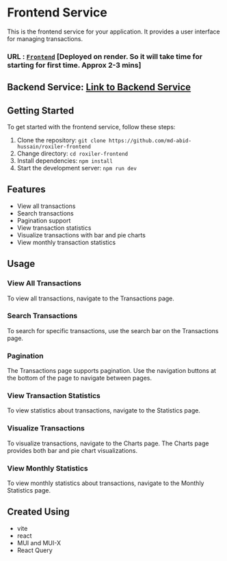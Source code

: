 # Frontend Service 
This is the frontend service for your application. It provides a user interface for managing transactions.

### URL : [`Frontend`](https://transaction-dashboard-frontend.onrender.com/) [Deployed on render. So it will take time for starting for first time. Approx 2-3 mins]

## Backend Service: [Link to Backend Service](https://transaction-backend.onrender.com/)

## Getting Started

To get started with the frontend service, follow these steps:

1. Clone the repository: `git clone https://github.com/md-abid-hussain/roxiler-frontend`
2. Change directory: `cd roxiler-frontend`
3. Install dependencies: `npm install`
4. Start the development server: `npm run dev`

## Features

- View all transactions
- Search transactions
- Pagination support
- View transaction statistics
- Visualize transactions with bar and pie charts
- View monthly transaction statistics

## Usage

### View All Transactions

To view all transactions, navigate to the Transactions page.

### Search Transactions

To search for specific transactions, use the search bar on the Transactions page.

### Pagination

The Transactions page supports pagination. Use the navigation buttons at the bottom of the page to navigate between pages.

### View Transaction Statistics

To view statistics about transactions, navigate to the Statistics page.

### Visualize Transactions

To visualize transactions, navigate to the Charts page. The Charts page provides both bar and pie chart visualizations.

### View Monthly Statistics

To view monthly statistics about transactions, navigate to the Monthly Statistics page.

## Created Using 
 - vite
 - react
 - MUI and MUI-X
 - React Query